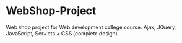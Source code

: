 # WebShop-Project
Web shop project for Web development college course. Ajax, JQuery, JavaScript, Servlets + CSS (complete design).
